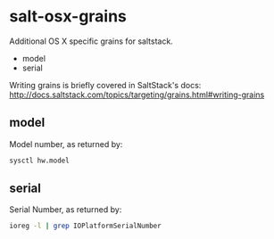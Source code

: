 salt-osx-grains
===============

Additional OS X specific grains for saltstack.
* model
* serial

Writing grains is briefly covered in SaltStack's docs:
http://docs.saltstack.com/topics/targeting/grains.html#writing-grains

model
-----

Model number, as returned by:
```bash
sysctl hw.model
```

serial
------

Serial Number, as returned by:
```bash
ioreg -l | grep IOPlatformSerialNumber
```
